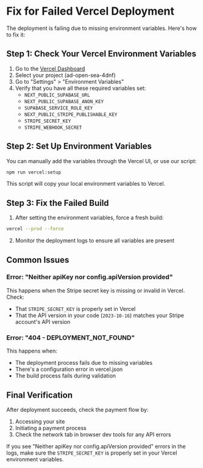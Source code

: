 # Fix for Failed Vercel Deployment

The deployment is failing due to missing environment variables. Here's how to fix it:

## Step 1: Check Your Vercel Environment Variables

1. Go to the [Vercel Dashboard](https://vercel.com)
2. Select your project (ad-open-sea-4dnf)
3. Go to "Settings" > "Environment Variables"
4. Verify that you have all these required variables set:
   - `NEXT_PUBLIC_SUPABASE_URL`
   - `NEXT_PUBLIC_SUPABASE_ANON_KEY`
   - `SUPABASE_SERVICE_ROLE_KEY`
   - `NEXT_PUBLIC_STRIPE_PUBLISHABLE_KEY`
   - `STRIPE_SECRET_KEY`
   - `STRIPE_WEBHOOK_SECRET`

## Step 2: Set Up Environment Variables

You can manually add the variables through the Vercel UI, or use our script:

```bash
npm run vercel:setup
```

This script will copy your local environment variables to Vercel.

## Step 3: Fix the Failed Build

1. After setting the environment variables, force a fresh build:

```bash
vercel --prod --force
```

2. Monitor the deployment logs to ensure all variables are present

## Common Issues

### Error: "Neither apiKey nor config.apiVersion provided"

This happens when the Stripe secret key is missing or invalid in Vercel. Check:
- That `STRIPE_SECRET_KEY` is properly set in Vercel
- That the API version in your code (`2023-10-16`) matches your Stripe account's API version

### Error: "404 - DEPLOYMENT_NOT_FOUND"

This happens when:
- The deployment process fails due to missing variables
- There's a configuration error in vercel.json
- The build process fails during validation

## Final Verification

After deployment succeeds, check the payment flow by:
1. Accessing your site
2. Initiating a payment process
3. Check the network tab in browser dev tools for any API errors

If you see "Neither apiKey nor config.apiVersion provided" errors in the logs, make sure the `STRIPE_SECRET_KEY` is properly set in your Vercel environment variables.
